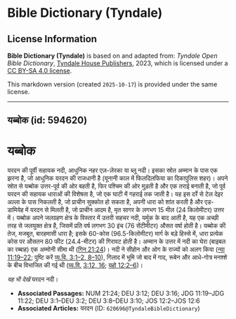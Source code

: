 # Bible Dictionary (Tyndale)

## License Information

**Bible Dictionary (Tyndale)** is based on and adapted from: _Tyndale Open Bible Dictionary_, [Tyndale House Publishers](https://tyndaleopenresources.com/), 2023, which is licensed under a [CC BY-SA 4.0 license](https://creativecommons.org/licenses/by-sa/4.0/legalcode.en).

This markdown version (created `2025-10-17`) is provided under the same license.



--------------------------------

## यब्बोक (id: 594620)

यब्बोक
======

यरदन की पूर्वी सहायक नदी, आधुनिक नहर एज़\-ज़ेरका या ब्लू नदी। इसका स्रोत अम्मान के पास एक झरना है, जो आधुनिक यरदन की राजधानी है (यूनानी काल में फिलदिलफिया का दिकापुलिस शहर)। अपने स्रोत से यब्बोक उत्तर\-पूर्व की ओर बहती है, फिर पश्चिम की ओर मुड़ती है और एक तराई बनाती है, जो पूर्व यरदन की सहायक धाराओं की विशेषता है, जो एक घाटी में गहराई तक जाती है। यह इस दर्रे से टेल देइर अल्ला के पास निकलती है, जो प्राचीन सुक्कोत हो सकता है, अपनी धारा को शांत करती है और एड\-डामियेह में यरदन से मिलती है, जो प्राचीन आदम है, मृत सागर के लगभग 15 मील (24 किलोमीटर) उत्तर में। यब्बोक अपने जलग्रहण क्षेत्र के विस्तार में उत्तरी सहचर नदी, यर्मुक के बाद आती है, यह एक अच्छी तरह से जलयुक्त क्षेत्र है, जिसमें प्रति वर्ष लगभग 30 इंच (76 सेंटीमीटर) औसत वर्षा होती है। यब्बोक की तेज, मजबूत, बारहमासी धारा है; इसके 60\-कोस (96\.5\-किलोमीटर) मार्ग के बड़े हिस्से में, धारा प्रत्येक कोस पर औसतन 80 फीट (24\.4\-मीटर) की गिरावट होती है। अम्मान के उत्तर में नदी का घेरा (बाइबल का रब्बाह) एक अम्मोनी सीमा थी ([गिन 21:24](https://ref.ly/Num21:24))। नदी ने सीहोन और ओग के राज्यों को अलग किया ([न्या 11:19–22](https://ref.ly/Judg11:19-Judg11:22); पुष्टि करें [व्य.वि. 3:1–2, 8–10](https://ref.ly/Deut3:1-Deut3:2,Deut3:8-Deut3:10)), गिलाद में भूमि जो बाद में गाद, रूबेन और आधे\-गोत्र मनश्शे के बीच विभाजित की गई थी ([व्य.वि.](https://ref.ly/Deut3:1-Deut3:2,Deut3:8-Deut3:10) [3:12, 16](https://ref.ly/Deut3:12,Deut3:16); [यहो 12:2–6](https://ref.ly/Josh12:2-Josh12:6))।

*यह भी देखें* यरदन नदी।

* **Associated Passages:** NUM 21:24; DEU 3:12; DEU 3:16; JDG 11:19–JDG 11:22; DEU 3:1–DEU 3:2; DEU 3:8–DEU 3:10; JOS 12:2–JOS 12:6
* **Associated Articles:** यरदन (ID: `620696@TyndaleBibleDictionary`)

